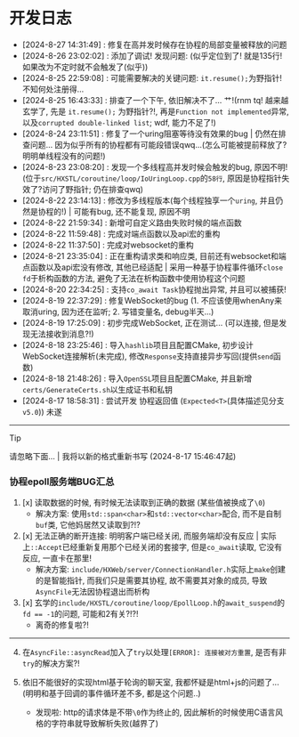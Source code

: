 # 开发日志

- [2024-8-27 14:31:49] : 修复在高并发时候存在协程的局部变量被释放的问题
- [2024-8-26 23:02:02] : 添加了调试! 发现问题: (似乎定位到了! 就是135行! 如果改为不定时就不会触发了(似乎))
- [2024-8-25 22:59:08] : 可能需要解决的关键问题: `it.resume();`为野指针! 不知何处注册得...
- [2024-8-25 16:43:33] : 排查了一个下午, 依旧解决不了... 艹!(rnm tq! 越来越玄学了, 先是 `it.resume();` 为野指针?!, 再是`Function not implemented`异常, 以及`corrupted double-linked list`; wdf, 能力不足了!)
- [2024-8-24 23:11:51] : 修复了一个uring阻塞等待没有效果的bug | 仍然在排查问题... 因为似乎所有的协程都有可能段错误qwq...(怎么可能被提前释放了? 明明单线程没有的问题!)
- [2024-8-23 23:08:20] : 发现一个多线程高并发时候会触发的bug, 原因不明! (位于`src/HXSTL/coroutine/loop/IoUringLoop.cpp`的`58行`, 原因是协程指针失效了?访问了野指针; 仍在排查qwq)
- [2024-8-22 23:14:13] : 修改为多线程版本(每个线程独享一个`uring`, 并且仍然是协程的!) | 可能有bug, 还不能复现, 原因不明
- [2024-8-22 21:59:34] : 新增可自定义路由失败时候的端点函数
- [2024-8-22 11:59:48] : 完成对端点函数以及api宏的重构
- [2024-8-22 11:37:50] : 完成对websocket的重构
- [2024-8-21 23:35:04] : 正在重构请求类和响应类, 目前还有websocket和端点函数以及api宏没有修改, 其他已经适配 | 采用一种基于协程事件循环`close fd`于析构函数的方法, 避免了无法在析构函数中使用协程这个问题
- [2024-8-20 22:34:25] : 支持`co_await Task`协程抛出异常, 并且可以被捕获!
- [2024-8-19 22:37:29] : 修复WebSocket的bug (1. 不应该使用whenAny来取消uring, 因为还在监听; 2. 写错变量名, debug半天...)
- [2024-8-19 17:25:09] : 初步完成WebSocket, 正在测试... (可以连接, 但是发现无法接收到消息?!)
- [2024-8-18 23:25:46] : 导入`hashlib`项目且配置CMake, 初步设计WebSocket连接解析(未完成), 修改`Response`支持直接异步写回(提供`send`函数)
- [2024-8-18 21:48:26] : 导入`OpenSSL`项目且配置CMake, 并且新增`certs/GenerateCerts.sh`以生成证书和私钥
- [2024-8-17 18:58:31] : 尝试开发 协程返回值 (`Expected<T>`(具体描述见分支`v5.0`)) 未遂

---

> [!TIP]
> 请忽略下面... | 我将以新的格式重新书写 (2024-8-17 15:46:47起)

### 协程epoll服务端BUG汇总
1. [x] 读取数据的时候, 有时候无法读取到正确的数据 (某些值被换成了`\0`)
    - 解决方案: 使用`std::span<char>`和`std::vector<char>`配合, 而不是自制`buf`类, 它他妈居然又读取到?!?
2. [x] 无法正确的断开连接: 明明客户端已经关闭, 而服务端却没有反应 | 实际上`::Accept`已经重新复用那个已经关闭的套接字, 但是`co_await`读取, 它没有反应, 一直卡在那里!
    - 解决方案: `include/HXWeb/server/ConnectionHandler.h`实际上`make`创建的是智能指针, 而我们只是需要其协程, 故不需要其对象的成员, 导致`AsyncFile`无法因协程退出而析构
3. [x] 玄学的`include/HXSTL/coroutine/loop/EpollLoop.h`的`await_suspend`的`fd == -1`的问题, 可能和2有关?!?!
    - 离奇的修复啦?!
---
4. 在`AsyncFile::asyncRead`加入了`try`以处理`[ERROR]: 连接被对方重置`, 是否有非`try`的解决方案?!

5. 依旧不能很好的实现html基于轮询的聊天室, 我都怀疑是html+js的问题了...(明明和基于回调的事件循环差不多, 都是这个问题..)
    - 发现啦: http的请求体是不带`\0`作为终止的, 因此解析的时候使用C语言风格的字符串就导致解析失败(越界了)